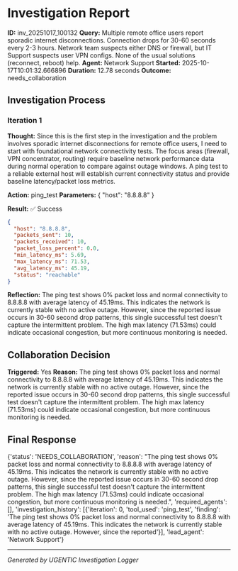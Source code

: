 # Investigation Report

**ID:** inv_20251017_100132
**Query:** Multiple remote office users report sporadic internet disconnections. Connection drops for 30-60 seconds every 2-3 hours. Network team suspects either DNS or firewall, but IT Support suspects user VPN configs. None of the usual solutions (reconnect, reboot) help.
**Agent:** Network Support
**Started:** 2025-10-17T10:01:32.666896
**Duration:** 12.78 seconds
**Outcome:** needs_collaboration

## Investigation Process

### Iteration 1

**Thought:** Since this is the first step in the investigation and the problem involves sporadic internet disconnections for remote office users, I need to start with foundational network connectivity tests. The focus areas (firewall, VPN concentrator, routing) require baseline network performance data during normal operation to compare against outage windows. A ping test to a reliable external host will establish current connectivity status and provide baseline latency/packet loss metrics.

**Action:** ping_test
**Parameters:** {
  "host": "8.8.8.8"
}

**Result:** ✅ Success
```json
{
  "host": "8.8.8.8",
  "packets_sent": 10,
  "packets_received": 10,
  "packet_loss_percent": 0.0,
  "min_latency_ms": 5.69,
  "max_latency_ms": 71.53,
  "avg_latency_ms": 45.19,
  "status": "reachable"
}
```

**Reflection:** The ping test shows 0% packet loss and normal connectivity to 8.8.8.8 with average latency of 45.19ms. This indicates the network is currently stable with no active outage. However, since the reported issue occurs in 30-60 second drop patterns, this single successful test doesn't capture the intermittent problem. The high max latency (71.53ms) could indicate occasional congestion, but more continuous monitoring is needed.

## Collaboration Decision

**Triggered:** Yes
**Reason:** The ping test shows 0% packet loss and normal connectivity to 8.8.8.8 with average latency of 45.19ms. This indicates the network is currently stable with no active outage. However, since the reported issue occurs in 30-60 second drop patterns, this single successful test doesn't capture the intermittent problem. The high max latency (71.53ms) could indicate occasional congestion, but more continuous monitoring is needed.

## Final Response

{'status': 'NEEDS_COLLABORATION', 'reason': "The ping test shows 0% packet loss and normal connectivity to 8.8.8.8 with average latency of 45.19ms. This indicates the network is currently stable with no active outage. However, since the reported issue occurs in 30-60 second drop patterns, this single successful test doesn't capture the intermittent problem. The high max latency (71.53ms) could indicate occasional congestion, but more continuous monitoring is needed.", 'required_agents': [], 'investigation_history': [{'iteration': 0, 'tool_used': 'ping_test', 'finding': 'The ping test shows 0% packet loss and normal connectivity to 8.8.8.8 with average latency of 45.19ms. This indicates the network is currently stable with no active outage. However, since the reported'}], 'lead_agent': 'Network Support'}

---
*Generated by UGENTIC Investigation Logger*
